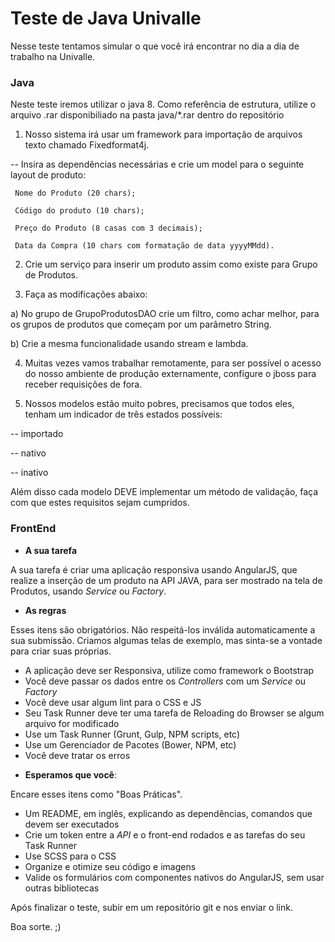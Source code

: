 Teste de Java Univalle
========

Nesse teste tentamos simular o que você irá encontrar no dia a dia de trabalho na Univalle.


### **Java**

Neste teste iremos utilizar o java 8. Como referência de estrutura, utilize o arquivo .rar disponibiliado na pasta java/\*.rar dentro do repositório

1) Nosso sistema irá usar um framework para importação de arquivos texto chamado Fixedformat4j.

-- Insira as dependências necessárias e crie um model para o seguinte layout de produto:

 
```
 Nome do Produto (20 chars);

 Código do produto (10 chars);

 Preço do Produto (8 casas com 3 decimais);

 Data da Compra (10 chars com formatação de data yyyyMMdd).
```

2) Crie um serviço para inserir um produto assim como existe para Grupo de Produtos.

3) Faça as modificações abaixo:

a) No grupo de GrupoProdutosDAO crie um filtro, como achar melhor, para os grupos de produtos que começam por um parâmetro String.

b) Crie a mesma funcionalidade usando stream e lambda.


4) Muitas vezes vamos trabalhar remotamente, para ser possível o acesso do nosso ambiente de produção externamente, configure o jboss para receber requisições de fora.

5) Nossos modelos estão muito pobres, precisamos que todos eles, tenham um indicador de três estados possíveis:

-- importado

-- nativo

-- inativo

Além disso cada modelo DEVE implementar um método de validação, faça com que estes requisitos sejam cumpridos.


### **FrontEnd**



* **A sua tarefa**

A sua tarefa é criar uma aplicação responsiva usando AngularJS, que realize a inserção 
de um produto na API JAVA, para ser mostrado na tela de Produtos, usando _Service_ ou _Factory_.

* **As regras**

Esses itens são obrigatórios. Não respeitá-los inválida automaticamente a 
sua submissão. Criamos algumas telas de exemplo, mas sinta-se a vontade para criar suas próprias.

- A aplicação deve ser Responsiva, utilize como framework o Bootstrap
- Você deve passar os dados entre os _Controllers_ com um _Service_ ou 
_Factory_
- Você deve usar algum lint para o CSS e JS
- Seu Task Runner deve ter uma tarefa de Reloading do Browser se algum arquivo 
for modificado
- Use um Task Runner (Grunt, Gulp, NPM scripts, etc)
- Use um Gerenciador de Pacotes (Bower, NPM, etc)
- Você deve tratar os erros

* **Esperamos que você**:

Encare esses itens como "Boas Práticas".

- Um README, em inglês, explicando as dependências, comandos que devem ser executados
- Crie um token entre a *API* e o front-end
rodados e as tarefas do seu Task Runner
- Use SCSS para o CSS
- Organize e otimize seu código e imagens
- Valide os formulários com componentes nativos do AngularJS, sem usar outras
bibliotecas

Após finalizar o teste, subir em um repositório git e nos enviar o link.

Boa sorte. ;)
